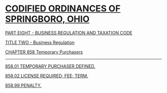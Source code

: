 [CODIFIED ORDINANCES OF SPRINGBORO, OHIO](index.html)
=====================================================

[PART EIGHT - BUSINESS REGULATION AND TAXATION CODE](394aa412.html)

[TITLE TWO - Business Regulation](3966a412.html)

[CHAPTER 858 Temporary Purchasers](3ecfa412.html)

* * * * *

[858.01 TEMPORARY PURCHASER DEFINED.](3edba412.html)

[858.02 LICENSE REQUIRED; FEE; TERM.](3edea412.html)

[858.99 PENALTY.](3ee2a412.html)
